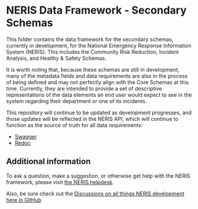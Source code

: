 # NERIS Data Framework - Secondary Schemas
This folder contains the data framework for the secondary schemas, currently in development, for the National Emergency Response Information System (NERIS). This includes the Community Risk Reduction, Incident Analysis, and Healthy & Safety Schemas.

It is worth noting that, because these schemas are still in development, many of the metadata fields and data requirements are also in the process of being defined and may not perfectly align with the Core Schemas at this time. Currently, they are intended to provide a set of descriptive representations of the data elements an end user would expect to see in the system regarding their department or one of its incidents.

This repository will continue to be updated as development progresses, and those updates will be reflected in the NERIS API, which will continue to function as the source of truth for all data requirements:
- [Swagger](https://api-test.neris.fsri.org/v1/docs#/)
- [Redoc](https://api-test.neris.fsri.org/v1/redoc)



## Additional information

To ask a question, make a suggestion, or otherwise get help with the NERIS framework, please visit [the NERIS helpdesk](https://neris.atlassian.net/servicedesk/customer/portals).

Also, be sure check out the [Discussions on all things NERIS development here in GitHub](https://github.com/ulfsri/neris-framework/discussions)

